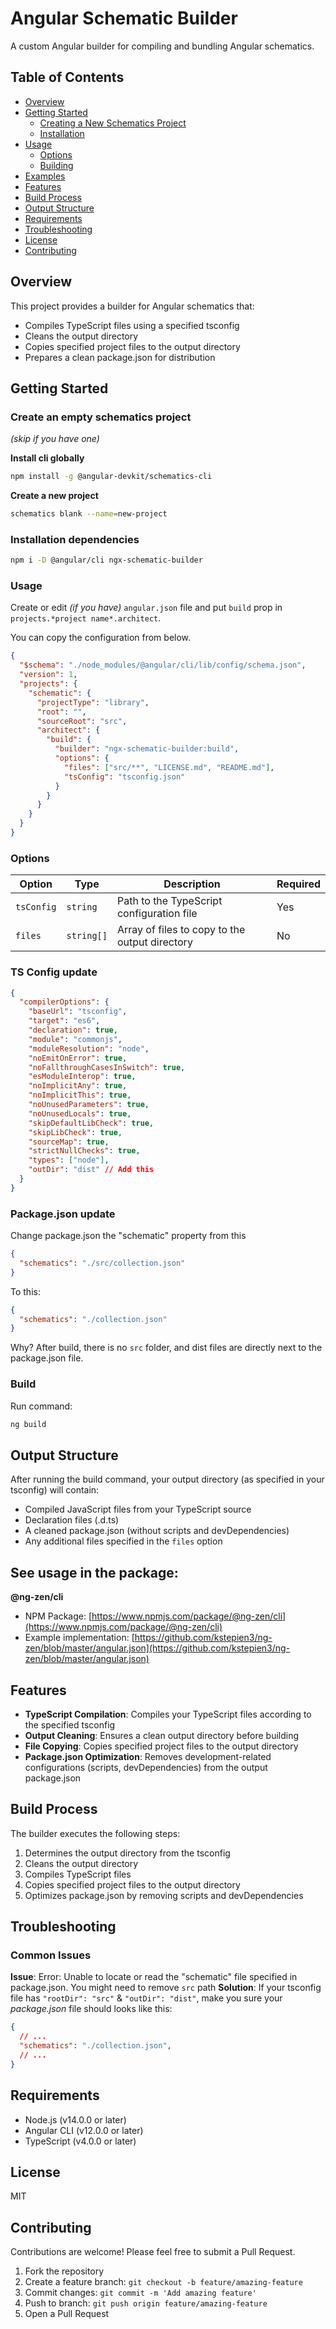 # Angular Schematic Builder

A custom Angular builder for compiling and bundling Angular schematics.

## Table of Contents
- [Overview](#overview)
- [Getting Started](#getting-started)
    - [Creating a New Schematics Project](#create-an-empty-schematics-project)
    - [Installation](#installation-dependencies)
- [Usage](#usage)
    - [Options](#options)
    - [Building](#build)
- [Examples](#see-usage-in-the-package)
- [Features](#features)
- [Build Process](#build-process)
- [Output Structure](#output-structure)
- [Requirements](#requirements)
- [Troubleshooting](#troubleshooting)
- [License](#license)
- [Contributing](#contributing)

## Overview
This project provides a builder for Angular schematics that:
- Compiles TypeScript files using a specified tsconfig
- Cleans the output directory
- Copies specified project files to the output directory
- Prepares a clean package.json for distribution

## Getting Started

### Create an empty schematics project

_(skip if you have one)_

**Install cli globally**

```bash
npm install -g @angular-devkit/schematics-cli
```

**Create a new project**
```bash
schematics blank --name=new-project
```

### Installation dependencies
``` bash
npm i -D @angular/cli ngx-schematic-builder
```

### Usage
Create or edit _(if you have)_ `angular.json` file and put `build` prop in `projects.*project name*.architect`.

You can copy the configuration from below.

``` json
{
  "$schema": "./node_modules/@angular/cli/lib/config/schema.json",
  "version": 1,
  "projects": {
    "schematic": {
      "projectType": "library",
      "root": "",
      "sourceRoot": "src",
      "architect": {
        "build": {
          "builder": "ngx-schematic-builder:build",
          "options": {
            "files": ["src/**", "LICENSE.md", "README.md"],
            "tsConfig": "tsconfig.json"
          }
        }
      }
    }
  }
}
```

### Options

| Option | Type      | Description | Required |
| --- |-----------| --- | --- |
| `tsConfig` | `string`  | Path to the TypeScript configuration file | Yes |
| `files` | `string[]` | Array of files to copy to the output directory | No |


### TS Config update
```json
{
  "compilerOptions": {
    "baseUrl": "tsconfig",
    "target": "es6",
    "declaration": true,
    "module": "commonjs",
    "moduleResolution": "node",
    "noEmitOnError": true,
    "noFallthroughCasesInSwitch": true,
    "esModuleInterop": true,
    "noImplicitAny": true,
    "noImplicitThis": true,
    "noUnusedParameters": true,
    "noUnusedLocals": true,
    "skipDefaultLibCheck": true,
    "skipLibCheck": true,
    "sourceMap": true,
    "strictNullChecks": true,
    "types": ["node"],
    "outDir": "dist" // Add this
  }
}

```

### Package.json update

Change package.json the "schematic" property from this

```json
{
  "schematics": "./src/collection.json"
}
```

To this:
```json
{
  "schematics": "./collection.json"
}
```

Why? After build, there is no `src` folder, and dist files are directly next to the package.json file. 

### Build

Run command:
```bash
ng build 
```

## Output Structure

After running the build command, your output directory (as specified in your tsconfig) will contain:
- Compiled JavaScript files from your TypeScript source
- Declaration files (.d.ts)
- A cleaned package.json (without scripts and devDependencies)
- Any additional files specified in the `files` option

## See usage in the package:

**@ng-zen/cli**
- NPM Package: [https://www.npmjs.com/package/@ng-zen/cli](https://www.npmjs.com/package/@ng-zen/cli)
- Example implementation: [https://github.com/kstepien3/ng-zen/blob/master/angular.json](https://github.com/kstepien3/ng-zen/blob/master/angular.json)

## Features
- **TypeScript Compilation**: Compiles your TypeScript files according to the specified tsconfig
- **Output Cleaning**: Ensures a clean output directory before building
- **File Copying**: Copies specified project files to the output directory
- **Package.json Optimization**: Removes development-related configurations (scripts, devDependencies) from the output package.json

## Build Process
The builder executes the following steps:
1. Determines the output directory from the tsconfig
2. Cleans the output directory
3. Compiles TypeScript files
4. Copies specified project files to the output directory
5. Optimizes package.json by removing scripts and devDependencies

## Troubleshooting

### Common Issues

**Issue**: Error: Unable to locate or read the "schematic" file specified in package.json.
You might need to remove `src` path
**Solution**: If your tsconfig file has `"rootDir": "src"` & `"outDir": "dist"`, make you sure your _package.json_ file should looks like this:
```json
{
  // ...
  "schematics": "./collection.json",
  // ...
}
```

## Requirements
- Node.js (v14.0.0 or later)
- Angular CLI (v12.0.0 or later)
- TypeScript (v4.0.0 or later)

## License
MIT

## Contributing
Contributions are welcome! Please feel free to submit a Pull Request.

1. Fork the repository
2. Create a feature branch: `git checkout -b feature/amazing-feature`
3. Commit changes: `git commit -m 'Add amazing feature'`
4. Push to branch: `git push origin feature/amazing-feature`
5. Open a Pull Request

